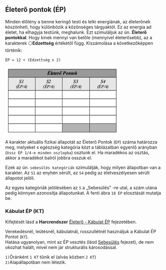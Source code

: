 ## Életerő pontok (ÉP)

Minden élőlény a benne keringő testi és lelki energiának, az életerőnek köszönheti, hogy különbözik a közönséges tárgyaktól. Ez az energia ad életet, ha elhagyja testünk, meghalunk. Ezt szimuláljuk az ún. **Életerő pontokkal**. Hogy kinek mennyi van belőle (mennyivel életerősebb), az a karakterek ⚪**Edzettség** értékétől függ. Kiszámolása a következőképpen történik:

```
ÉP = 12 + (Edzettség x 2)
```

![](images/01_eletero_tablazat_small.png)

A karakter aktuális fizikai állapotát az Életerő Pontok (`ÉP`) száma határozza meg, melyeket `4` egészség kategória közt a táblázatban egyenlő arányban (`össz ÉP 1/4-e minden oszlopba`) osztunk el. Ha maradékos az osztás, akkor a maradékot balról jobbra osszuk el.

Ezek az ún. `sebesülés kategóriák` szimulálják, hogy milyen állapotban van a karakter. Az `S1` az enyhén sérült, az `S4` pedig az életveszélyesen sérült állapotot jelöli.

Az egyes kategóriák jelölésében az `S` a „Sebesülés” -re utal, a szám utána pedig könnyen azonosítja állapotunkat. A fenti ábra `18 ÉP` elosztását mutatja be.

### Kábulat ÉP (KT)

Kifejtését lásd a **Harcrendszer** [Életerő - Kábulat ÉP](061_02_kabulat_ep.md) fejezetében.

Verekedésnél, leütésnél, kábulatnál, rosszullétnél használjuk a Kábulat ÉP Pontot (`KT`).\
Hatása ugyanolyan, mint az ÉP vesztés (lásd [Sebesülés](061_03_sebesules.md) fejezet), de nem okozhat halált, mivel nem jár strukturális károsodással.

`1)`Óránként `1 KT` tűnik el (alvás közben `2 KT`)\
`2)`Alapállapotban nem létezik. 
